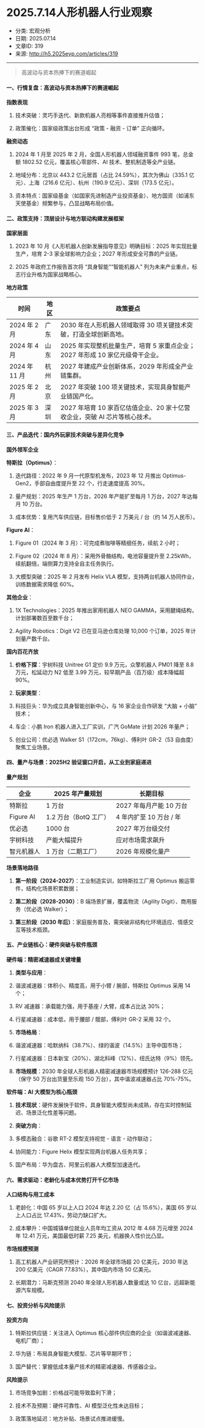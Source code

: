 # 2025.7.14人形机器人行业观察

- 分类: 宏观分析
- 日期: 2025.07.14
- 文章ID: 319
- 来源: http://h5.2025eyp.com/articles/319

---

> 高波动与资本热捧下的赛道崛起

#### **一、行情复盘：高波动与资本热捧下的赛道崛起**

**指数表现**

1. 技术突破：灵巧手迭代、新款机器人亮相等事件直接推升估值；

2. 政策催化：国家级政策出台形成 “政策 - 融资 - 订单” 正向循环。

**融资动态**

1. 2024 年 1 月至 2025 年 2 月，全国人形机器人领域融资事件 993 笔，总金额 1802.52 亿元，覆盖核心零部件、AI 技术、整机制造等全产业链。

2. 地域分布：北京以 443.2 亿元居首（占比 24.59%），其次为佛山（335.1 亿元）、上海（216.6 亿元）、杭州（190.9 亿元）、深圳（173.5 亿元）。

3. 资本特点：国家级基金（如国家先进制造产业投资基金）、地方国资（如浦东天使基金）频繁参与，凸显战略布局价值。

#### **二、政策支持：顶层设计与地方联动构建发展框架**

**国家层面**

1. 2023 年 10 月《人形机器人创新发展指导意见》明确目标：2025 年实现批量生产，培育 2-3 家全球影响力企业；2027 年形成安全可靠的产业链。

2. 2025 年政府工作报告首次将 “具身智能”“智能机器人” 列为未来产业重点，标志行业升格为国家战略核心。

**地方政策**

| **时间** | **地区** | **政策要点** |
| --- | --- | --- |
| 2024 年 2 月 | 广东 | 2030 年在人形机器人领域取得 30 项关键技术突破，打造全球创新高地。 |
| 2024 年 4 月 | 山东 | 2025 年实现整机批量生产，培育 5 家重点企业；2027 年形成 10 家亿元级骨干企业。 |
| 2024 年 11 月 | 杭州 | 2027 年建成产业创新体系，2029 年形成全产业链集群。 |
| 2025 年 2 月 | 北京 | 2027 年突破 100 项关键技术，实现具身智能产业链国产化。 |
| 2025 年 3 月 | 深圳 | 2027 年培育 10 家百亿估值企业、20 家十亿营收企业，突破 AI 芯片等核心技术。 |

#### **三、产品迭代：国内外玩家技术突破与差异化竞争**

**国外领军企业**

**特斯拉（Optimus）**：

1. 迭代路径：2022 年 9 月一代原型机发布，2023 年 12 月推出 Optimus-Gen2，手部自由度提升至 22 个，行走速度提高 30%。

2. 量产规划：2025 年生产 1 万台，2026 年产能扩至每月 1 万台，2027 年达每月 10 万台。

3. 成本优势：复用汽车供应链，目标售价低于 2 万美元 / 台（约 14 万人民币）。

**Figure AI**：

1. Figure 01（2024 年 3 月）：可完成煮咖啡等精细任务，续航 2 小时；

2. Figure 02（2024 年 8 月）：采用外骨骼结构，电池容量提升至 2.25kWh，续航翻倍，端侧算力支持全自主任务执行。

3. 大模型突破：2025 年 2 月发布 Helix VLA 模型，支持两台机器人协同作业，训练数据需求降低 60%。

**其他企业**：

1. 1X Technologies：2025 年推出家用机器人 NEO GAMMA，采用腱绳结构，计划部署数百至数千台；

2. Agility Robotics：Digit V2 已在亚马逊仓库处理 10,000 个订单，2025 年计划量产数千台。

**国内百花齐放**

1. **价格下探**：宇树科技 Unitree G1 定价 9.9 万元，众擎机器人 PM01 降至 8.8 万元，松延动力 N2 低至 3.99 万元，较早期产品（百万级）成本降幅超 90%。

2. **玩家类型**：

1. 科技巨头：华为成立具身智能创新中心，与 16 家企业合作研发 “大脑 + 小脑” 技术；

2. 车企：小鹏 Iron 机器人进入工厂实训，广汽 GoMate 计划 2026 年量产；

3. 创业公司：优必选 Walker S1（172cm，76kg）、傅利叶 GR-2（53 自由度）聚焦工业场景。

#### **四、量产与场景：2025H2 验证窗口开启，从工业到家庭递进**

**量产规划**

| **企业** | **2025 年产量规划** | **长期目标** |
| --- | --- | --- |
| 特斯拉 | 1 万台 | 2027 年每月产能 10 万台 |
| Figure AI | 1.2 万台（BotQ 工厂） | 4 年内扩至 10 万台 / 年 |
| 优必选 | 1000 台 | 2027 年万台级交付 |
| 宇树科技 | 产能大幅提升 | 应对市场需求飙升 |
| 智元机器人 | 1 万台（二期工厂） | 2026 年规模化量产 |

**场景落地路径**

1. **第一阶段（2024-2027）**：工业制造实训，如特斯拉工厂用 Optimus 搬运零件，结构化场景积累数据；

2. **第二阶段（2028-2030）**：B 端场景扩展，覆盖物流（Agility Digit）、商用服务（优必选 Walker）；

3. **第三阶段（2030 年后）**：家庭服务普及，需突破非结构化环境适应、情感交互等技术瓶颈。

#### **五、产业链核心：硬件突破与软件瓶颈**

**硬件端：精密减速器成关键增量**

1. **类型与应用**：

1. 谐波减速器：体积小、精度高，用于小臂 / 腕部，特斯拉 Optimus 采用 14 个；

2. RV 减速器：承载能力强，用于基座 / 大臂，成本占比达 30%；

3. 行星减速器：成本低，用于腰部 / 髋部，傅利叶 GR-2 采用 32 个。

2. **市场格局**：

1. 谐波减速器：哈默纳科（38.7%）、绿的谐波（14.5%）主导中国市场；

2. 行星减速器：日本新宝（20%）、湖北科峰（12%）、纽氏达特（9%）领先。

3. **市场规模**：2030 年全球人形机器人精密减速器市场规模预计 126-288 亿元（保守 50 万台出货量至乐观 150 万台），其中谐波减速器占比 70%-75%。

**软件端：AI 大模型为核心瓶颈**

1. **技术现状**：硬件发展快于软件，具身智能大模型尚未成熟，存在实时控制延迟、场景泛化性差等问题。

2. **突破方向**：

1. 多模态融合：谷歌 RT-2 模型支持视觉 - 语言 - 动作联动；

2. 协同能力：Figure Helix 模型实现两台机器人任务共享；

3. 国产布局：华为盘古、阿里云机器人大模型加速迭代。

#### **六、需求驱动：老龄化与成本优势打开千亿市场**

**人口结构与用工成本**

1. 老龄化：中国 65 岁以上人口 2024 年达 2.20 亿（占 15.6%），美国 65 岁以上人口占比 17.43%，劳动力缺口扩大。

2. 成本攀升：中国城镇单位就业人员年均工资从 2012 年 4.68 万元增至 2024 年 12.41 万元，美国最低时薪 7.25 美元，机器换人性价比凸显。

**市场规模预测**

1. 高工机器人产业研究所预计：2026 年全球市场超 20 亿美元，2030 年达 200 亿美元（CAGR 77.83%），其中国内市场 50 亿美元。

2. 长期潜力：马斯克预测 2040 年全球人形机器人数量或达 10 亿台，远超新能源汽车规模。

#### **七、投资分析与风险提示**

**投资方向**

1. 特斯拉供应链：关注进入 Optimus 核心部件供应商的企业（如谐波减速器、电机厂商）；

2. 华为链：布局具身智能大模型、芯片等早期环节；

3. 国产替代：掌握低成本量产技术的精密减速器、传感器企业。

**风险提示**

1. 市场竞争加剧：价格战可能导致盈利下滑；

2. 技术不及预期：硬件可靠性、AI 模型泛化性未达目标；

3. 政策落地延迟：地方补贴、场景试点推进缓慢。
